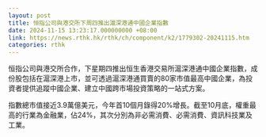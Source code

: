 ```yaml
---
layout: post
title: 恒指公司與港交所下周四推出滬深港通中國企業指數
date: 2024-11-15 13:23:17.000000000 +08:00
link: https://news.rthk.hk/rthk/ch/component/k2/1779302-20241115.htm
categories: rthk
---
```


恒指公司與港交所合作，下星期四推出恒生香港交易所滬深港通中國企業指數，成份股包括在滬深港上市，並可透過滬深港通買賣的80家市值最高中國企業，為投資者提供追蹤中國企業、建立中國跨市場投資策略的一站式方案。

指數總市值接近3.9萬億美元，今年首10個月錄得20%增長。截至10月底，權重最高的行業為金融業，佔24%，其次分別為非必需消費、必需消費、資訊科技業及工業。
